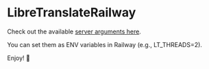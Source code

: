 # LibreTranslateRailway

Check out the available [server arguments here](https://github.com/LibreTranslate/LibreTranslate#arguments).

You can set them as ENV variables in Railway (e.g., LT_THREADS=2).

Enjoy! 🚂
